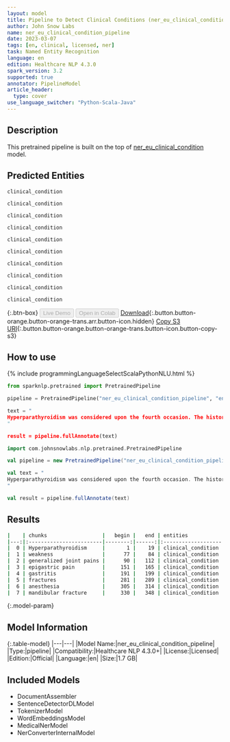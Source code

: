 ```yaml
---
layout: model
title: Pipeline to Detect Clinical Conditions (ner_eu_clinical_condition)
author: John Snow Labs
name: ner_eu_clinical_condition_pipeline
date: 2023-03-07
tags: [en, clinical, licensed, ner]
task: Named Entity Recognition
language: en
edition: Healthcare NLP 4.3.0
spark_version: 3.2
supported: true
annotator: PipelineModel
article_header:
  type: cover
use_language_switcher: "Python-Scala-Java"
---
```


## Description

This pretrained pipeline is built on the top of [ner_eu_clinical_condition](https://nlp.johnsnowlabs.com/2023/02/06/ner_eu_clinical_condition_en.html) model.

## Predicted Entities

`clinical_condition`

`clinical_condition`

`clinical_condition`

`clinical_condition`

`clinical_condition`

`clinical_condition`

`clinical_condition`

`clinical_condition`

`clinical_condition`

`clinical_condition`


{:.btn-box}
<button class="button button-orange" disabled>Live Demo</button>
<button class="button button-orange" disabled>Open in Colab</button>
[Download](https://s3.amazonaws.com/auxdata.johnsnowlabs.com/clinical/models/ner_eu_clinical_condition_pipeline_en_4.3.0_3.2_1678213988790.zip){:.button.button-orange.button-orange-trans.arr.button-icon.hidden}
[Copy S3 URI](s3://auxdata.johnsnowlabs.com/clinical/models/ner_eu_clinical_condition_pipeline_en_4.3.0_3.2_1678213988790.zip){:.button.button-orange.button-orange-trans.button-icon.button-copy-s3}

## How to use



<div class="tabs-box" markdown="1">
{% include programmingLanguageSelectScalaPythonNLU.html %}

```python
from sparknlp.pretrained import PretrainedPipeline

pipeline = PretrainedPipeline("ner_eu_clinical_condition_pipeline", "en", "clinical/models")

text = "
Hyperparathyroidism was considered upon the fourth occasion. The history of weakness and generalized joint pains were present. He also had history of epigastric pain diagnosed informally as gastritis. He had previously had open reduction and internal fixation for the initial two fractures under general anesthesia. He sustained mandibular fracture.
"

result = pipeline.fullAnnotate(text)
```
```scala
import com.johnsnowlabs.nlp.pretrained.PretrainedPipeline

val pipeline = new PretrainedPipeline("ner_eu_clinical_condition_pipeline", "en", "clinical/models")

val text = "
Hyperparathyroidism was considered upon the fourth occasion. The history of weakness and generalized joint pains were present. He also had history of epigastric pain diagnosed informally as gastritis. He had previously had open reduction and internal fixation for the initial two fractures under general anesthesia. He sustained mandibular fracture.
"

val result = pipeline.fullAnnotate(text)
```
</div>

## Results

```bash
|    | chunks                  |   begin |   end | entities           |   confidence |
|---:|:------------------------|--------:|------:|:-------------------|-------------:|
|  0 | Hyperparathyroidism     |       1 |    19 | clinical_condition |     0.9375   |
|  1 | weakness                |      77 |    84 | clinical_condition |     0.9779   |
|  2 | generalized joint pains |      90 |   112 | clinical_condition |     0.717333 |
|  3 | epigastric pain         |     151 |   165 | clinical_condition |     0.64985  |
|  4 | gastritis               |     191 |   199 | clinical_condition |     0.9543   |
|  5 | fractures               |     281 |   289 | clinical_condition |     0.9726   |
|  6 | anesthesia              |     305 |   314 | clinical_condition |     0.991    |
|  7 | mandibular fracture     |     330 |   348 | clinical_condition |     0.54925  |
```

{:.model-param}
## Model Information

{:.table-model}
|---|---|
|Model Name:|ner_eu_clinical_condition_pipeline|
|Type:|pipeline|
|Compatibility:|Healthcare NLP 4.3.0+|
|License:|Licensed|
|Edition:|Official|
|Language:|en|
|Size:|1.7 GB|

## Included Models

- DocumentAssembler
- SentenceDetectorDLModel
- TokenizerModel
- WordEmbeddingsModel
- MedicalNerModel
- NerConverterInternalModel